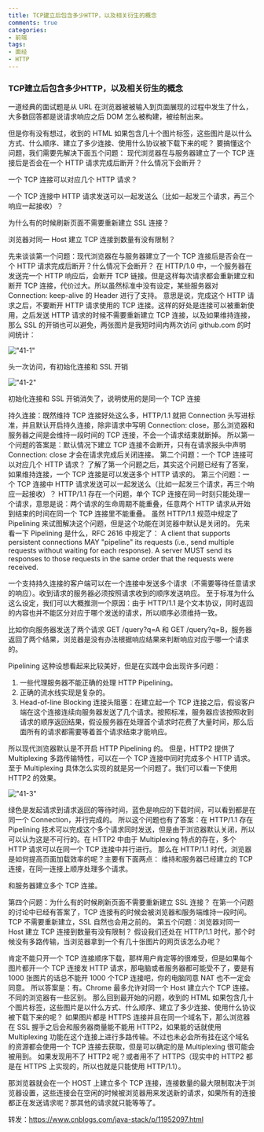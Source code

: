 ```yaml
---
title: TCP建立后包含多少HTTP，以及相关衍生的概念
comments: true
categories: 
- 前端
tags: 
- 面经
- HTTP
---
```


### TCP建立后包含多少HTTP，以及相关衍生的概念

一道经典的面试题是从 URL 在浏览器被被输入到页面展现的过程中发生了什么，大多数回答都是说请求响应之后 DOM 怎么被构建，被绘制出来。

但是你有没有想过，收到的 HTML 如果包含几十个图片标签，这些图片是以什么方式、什么顺序、建立了多少连接、使用什么协议被下载下来的呢？
要搞懂这个问题，我们需要先解决下面五个问题：
现代浏览器在与服务器建立了一个 TCP 连接后是否会在一个 HTTP 请求完成后断开？什么情况下会断开？

一个 TCP 连接可以对应几个 HTTP 请求？

一个 TCP 连接中 HTTP 请求发送可以一起发送么（比如一起发三个请求，再三个响应一起接收）？

为什么有的时候刷新页面不需要重新建立 SSL 连接？

浏览器对同一 Host 建立 TCP 连接到数量有没有限制？

先来谈谈第一个问题：现代浏览器在与服务器建立了一个 TCP 连接后是否会在一个 HTTP 请求完成后断开？什么情况下会断开？
在 HTTP/1.0 中，一个服务器在发送完一个 HTTP 响应后，会断开 TCP 链接。但是这样每次请求都会重新建立和断开 TCP 连接，代价过大。所以虽然标准中没有设定，某些服务器对 Connection: keep-alive 的 Header 进行了支持。
意思是说，完成这个 HTTP 请求之后，不要断开 HTTP 请求使用的 TCP 连接。这样的好处是连接可以被重新使用，之后发送 HTTP 请求的时候不需要重新建立 TCP 连接，以及如果维持连接，那么 SSL 的开销也可以避免，两张图片是我短时间内两次访问 github.com 的时间统计：

!["41-1"](41-1.png)

头一次访问，有初始化连接和 SSL 开销

!["41-2"](41-2.png)

初始化连接和 SSL 开销消失了，说明使用的是同一个 TCP 连接

持久连接：既然维持 TCP 连接好处这么多，HTTP/1.1 就把 Connection 头写进标准，并且默认开启持久连接，除非请求中写明 Connection: close，那么浏览器和服务器之间是会维持一段时间的 TCP 连接，不会一个请求结束就断掉。
所以第一个问题的答案是：默认情况下建立 TCP 连接不会断开，只有在请求报头中声明 Connection: close 才会在请求完成后关闭连接。
第二个问题：一个 TCP 连接可以对应几个 HTTP 请求？
了解了第一个问题之后，其实这个问题已经有了答案，如果维持连接，一个 TCP 连接是可以发送多个 HTTP 请求的。
第三个问题：一个 TCP 连接中 HTTP 请求发送可以一起发送么（比如一起发三个请求，再三个响应一起接收）？
HTTP/1.1 存在一个问题，单个 TCP 连接在同一时刻只能处理一个请求，意思是说：两个请求的生命周期不能重叠，任意两个 HTTP 请求从开始到结束的时间在同一个 TCP 连接里不能重叠。
虽然 HTTP/1.1 规范中规定了 Pipelining 来试图解决这个问题，但是这个功能在浏览器中默认是关闭的。
先来看一下 Pipelining 是什么，RFC 2616 中规定了：
A client that supports persistent connections MAY "pipeline" its requests (i.e., send multiple requests without waiting for each response). A server MUST send its responses to those requests in the same order that the requests were received.

一个支持持久连接的客户端可以在一个连接中发送多个请求（不需要等待任意请求的响应）。收到请求的服务器必须按照请求收到的顺序发送响应。
至于标准为什么这么设定，我们可以大概推测一个原因：由于 HTTP/1.1 是个文本协议，同时返回的内容也并不能区分对应于哪个发送的请求，所以顺序必须维持一致。

比如你向服务器发送了两个请求 GET /query?q=A 和 GET /query?q=B，服务器返回了两个结果，浏览器是没有办法根据响应结果来判断响应对应于哪一个请求的。

Pipelining 这种设想看起来比较美好，但是在实践中会出现许多问题：
1. 一些代理服务器不能正确的处理 HTTP Pipelining。
2. 正确的流水线实现是复杂的。
3. Head-of-line Blocking 连接头阻塞：在建立起一个 TCP 连接之后，假设客户端在这个连接连续向服务器发送了几个请求。按照标准，服务器应该按照收到请求的顺序返回结果，假设服务器在处理首个请求时花费了大量时间，那么后面所有的请求都需要等着首个请求结束才能响应。

所以现代浏览器默认是不开启 HTTP Pipelining 的。
但是，HTTP2 提供了 Multiplexing 多路传输特性，可以在一个 TCP 连接中同时完成多个 HTTP 请求。至于 Multiplexing 具体怎么实现的就是另一个问题了。我们可以看一下使用 HTTP2 的效果。

!["41-3"](41-3.png)

绿色是发起请求到请求返回的等待时间，蓝色是响应的下载时间，可以看到都是在同一个 Connection，并行完成的。
所以这个问题也有了答案：在 HTTP/1.1 存在 Pipelining 技术可以完成这个多个请求同时发送，但是由于浏览器默认关闭，所以可以认为这是不可行的。在 HTTP2 中由于 Multiplexing 特点的存在，多个 HTTP 请求可以在同一个 TCP 连接中并行进行。
那么在 HTTP/1.1 时代，浏览器是如何提高页面加载效率的呢？主要有下面两点：
维持和服务器已经建立的 TCP 连接，在同一连接上顺序处理多个请求。

和服务器建立多个 TCP 连接。

第四个问题：为什么有的时候刷新页面不需要重新建立 SSL 连接？
在第一个问题的讨论中已经有答案了，TCP 连接有的时候会被浏览器和服务端维持一段时间。TCP 不需要重新建立，SSL 自然也会用之前的。
第五个问题：浏览器对同一 Host 建立 TCP 连接到数量有没有限制？
假设我们还处在 HTTP/1.1 时代，那个时候没有多路传输，当浏览器拿到一个有几十张图片的网页该怎么办呢？

肯定不能只开一个 TCP 连接顺序下载，那样用户肯定等的很难受，但是如果每个图片都开一个 TCP 连接发 HTTP 请求，那电脑或者服务器都可能受不了，要是有 1000 张图片的话总不能开 1000 个TCP 连接吧，你的电脑同意 NAT 也不一定会同意。
所以答案是：有。Chrome 最多允许对同一个 Host 建立六个 TCP 连接。不同的浏览器有一些区别。
那么回到最开始的问题，收到的 HTML 如果包含几十个图片标签，这些图片是以什么方式、什么顺序、建立了多少连接、使用什么协议被下载下来的呢？
如果图片都是 HTTPS 连接并且在同一个域名下，那么浏览器在 SSL 握手之后会和服务器商量能不能用 HTTP2，如果能的话就使用 Multiplexing 功能在这个连接上进行多路传输。不过也未必会所有挂在这个域名的资源都会使用一个 TCP 连接去获取，但是可以确定的是 Multiplexing 很可能会被用到。
如果发现用不了 HTTP2 呢？或者用不了 HTTPS（现实中的 HTTP2 都是在 HTTPS 上实现的，所以也就是只能使用 HTTP/1.1）。

那浏览器就会在一个 HOST 上建立多个 TCP 连接，连接数量的最大限制取决于浏览器设置，这些连接会在空闲的时候被浏览器用来发送新的请求，如果所有的连接都正在发送请求呢？那其他的请求就只能等等了。


转发：https://www.cnblogs.com/java-stack/p/11952097.html


